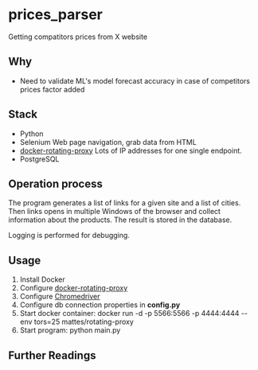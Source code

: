 prices_parser
=====================

Getting compatitors prices from X website

Why
-----

* Need to validate ML's model forecast accuracy in case of competitors prices factor added

Stack
-----

* Python
* Selenium
  Web page navigation, grab data from HTML
* [docker-rotating-proxy](https://github.com/mattes/rotating-proxy)
  Lots of IP addresses for one single endpoint.
* PostgreSQL

Operation process
-----------------

The program generates a list of links for a given site and a list of cities. Then links opens in multiple Windows of the browser and collect information about the products.
The result is stored in the database.

Logging is performed for debugging.

Usage
------

1. Install Docker
2. Configure [docker-rotating-proxy](https://github.com/mattes/rotating-proxy)
3. Configure [Chromedriver](https://tecadmin.net/setup-selenium-chromedriver-on-ubuntu/)
4. Configure db connection properties in __config.py__
5. Start docker container: docker run -d -p 5566:5566 -p 4444:4444 --env tors=25 mattes/rotating-proxy
6. Start program: python main.py

Further Readings
----------------
